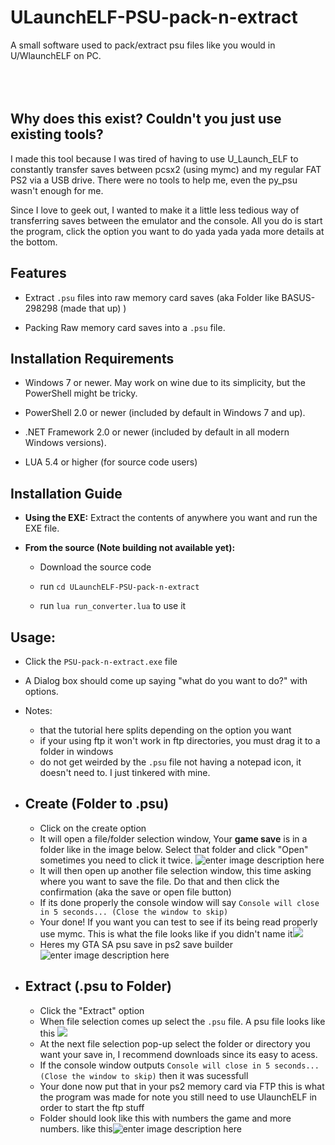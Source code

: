 # ULaunchELF-PSU-pack-n-extract
A small software used to pack/extract psu files like you would in U/WlaunchELF on PC.
<br />
<br />
<br />
<br />
## Why does this exist? Couldn't you just use existing tools?

I made this tool because I was tired of having to use U_Launch_ELF to constantly transfer saves between pcsx2 (using mymc) and my regular FAT PS2 via a USB drive. There were no tools to help me, even the py_psu wasn't enough for me.

Since I love to geek out, I wanted to make it a little less tedious way of transferring saves between the emulator and the console. All you do is start the program, click the option you want to do yada yada yada more details at the bottom.

## Features

-   Extract `.psu` files into raw memory card saves (aka Folder like BASUS-298298 (made that up) )
    
-   Packing Raw memory card saves into a `.psu` file.
    

## Installation Requirements

-   Windows 7 or newer. May work on wine due to its simplicity, but the PowerShell might be tricky.
    
-   PowerShell 2.0 or newer (included by default in Windows 7 and up).
    
-   .NET Framework 2.0 or newer (included by default in all modern Windows versions).
    
-   LUA 5.4 or higher (for source code users)
    

## Installation Guide

-   **Using the EXE:** Extract the contents of  anywhere you want and run the EXE file.
    
-   **From the source (Note building not available yet):**
    
    -   Download the source code
        
    -   run `cd ULaunchELF-PSU-pack-n-extract`
        
    -   run `lua run_converter.lua` to use it
        

## Usage:

 - Click the `PSU-pack-n-extract.exe` file
 - A Dialog box should come up saying "what do you want to do?" with options.
 - Notes: 
	 - that the tutorial here splits depending on the option you want
	 -  if your using ftp it won't work in ftp directories, you must drag it to a folder in windows
	 - do not get weirded by the `.psu` file not having a notepad icon, it doesn't need to. I just tinkered with mine.

 
 - ## Create (Folder to .psu)
	 - Click on the create option
	 - It will open a file/folder selection window, Your **game save** is in a folder like in the image below. Select that folder and click "Open" sometimes you need to click it twice.
	 ![enter image description here](https://i.imgur.com/sggzW6f.png)
	- It will then open up another file selection window, this time asking where you want to save the file. Do that and then click the confirmation (aka the save or open file button)
	- If its done properly the console window will say `Console will close in 5 seconds... (Close the window to skip)`
	- Your done! If you want you can test to see if its being read properly use mymc. This is what the file looks like if you didn't name it![](https://i.imgur.com/MYYc4r3.png)
	- Heres my GTA SA psu save in ps2 save builder![enter image description here](https://i.imgur.com/TRm3e38.png)
	
 - ## Extract (.psu to Folder)
	 - Click the "Extract" option 
	 - When file selection comes up select the `.psu` file. A psu file looks like this ![](https://i.imgur.com/MYYc4r3.png)
	 - At the next file selection pop-up select the folder or directory you want your save in, I recommend downloads since its easy to acess.
	 - If the console window outputs ``Console will close in 5 seconds... (Close the window to skip)`` then it was sucessfull
	 - Your done now put that in your ps2 memory card via FTP this is what the program was made for note you still need to use UlaunchELF in order to start the ftp stuff
	 - Folder should look like this with numbers the game and more numbers. like this![enter image description here](https://i.imgur.com/sggzW6f.png)

  
